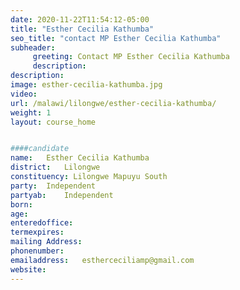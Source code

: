 ```yaml
---
date: 2020-11-22T11:54:12-05:00
title: "Esther Cecilia Kathumba"
seo_title: "contact MP Esther Cecilia Kathumba"
subheader:
     greeting: Contact MP Esther Cecilia Kathumba
     description: 
description: 
image: esther-cecilia-kathumba.jpg
video: 
url: /malawi/lilongwe/esther-cecilia-kathumba/
weight: 1
layout: course_home


####candidate
name:	Esther Cecilia Kathumba
district:	Lilongwe
constituency: Lilongwe Mapuyu South
party:	Independent
partyab:	Independent
born:
age: 
enteredoffice:	
termexpires:	
mailing Address:
phonenumber:	
emailaddress:	estherceciliamp@gmail.com
website:	
---
```


